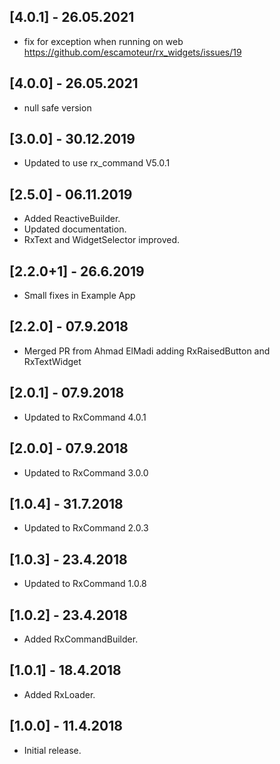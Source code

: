## [4.0.1] - 26.05.2021

* fix for exception when running on web https://github.com/escamoteur/rx_widgets/issues/19
## [4.0.0] - 26.05.2021

* null safe version 

## [3.0.0] - 30.12.2019

* Updated to use rx_command V5.0.1

## [2.5.0] - 06.11.2019

* Added ReactiveBuilder.
* Updated documentation.
* RxText and WidgetSelector improved.

## [2.2.0+1] - 26.6.2019

* Small fixes in Example App

## [2.2.0] - 07.9.2018

* Merged PR from Ahmad ElMadi adding RxRaisedButton and RxTextWidget

## [2.0.1] - 07.9.2018

* Updated to RxCommand 4.0.1

## [2.0.0] - 07.9.2018

* Updated to RxCommand 3.0.0

## [1.0.4] - 31.7.2018

* Updated to RxCommand 2.0.3

## [1.0.3] - 23.4.2018

* Updated to RxCommand 1.0.8

## [1.0.2] - 23.4.2018

* Added RxCommandBuilder.

## [1.0.1] - 18.4.2018

* Added RxLoader.

## [1.0.0] - 11.4.2018

* Initial release.


